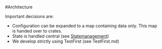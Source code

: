 #Architecture

Important decisions are:

* Configuration can be expanded to a map containing data only. This map is handed over to crates.
* State is handled central (see [Statemanagement](StateManagement.md))
* We develop strictly using TestFirst (see TestFirst.md)
